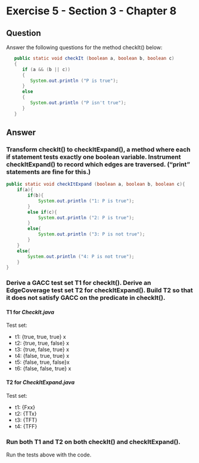 # Exercise 5 - Section 3 - Chapter 8

## Question
Answer the following questions for the method checkIt() below:
```java
   public static void checkIt (boolean a, boolean b, boolean c)
   {  
      if (a && (b || c))
      {
         System.out.println ("P is true");
      }
      else
      {
         System.out.println ("P isn't true");
      }
   }
```

## Answer 

### Transform checkIt() to checkItExpand(), a method where each if statement tests exactly one boolean variable. Instrument checkItExpand() to record which edges are traversed. (“print” statements are fine for this.)

```java
public static void checkItExpand (boolean a, boolean b, boolean c){
	if(a){
		if(b){
			System.out.println ("1: P is true");
		}
		else if(c){
			System.out.println ("2: P is true");
		}
		else{
			System.out.println ("3: P is not true");
		}
	}
	else{
		System.out.println ("4: P is not true");
	}
}
```

### Derive a GACC test set T1 for checkIt(). Derive an EdgeCoverage test set T2 for checkItExpand(). Build T2 so that it does not satisfy GACC on the predicate in checkIt().

#### T1 for *CheckIt.java*
Test set:  
- t1: {true, true, true} x
- t2: {true, true, false}  x
- t3: {true, false, true} x
- t4: {false, true, true} x
- t5: {false, true, false}x
- t6: {false, false, true} x


#### T2 for *CheckItExpand.java*
Test set:  
- t1: {Fxx}
- t2: {TTx}
- t3: {TFT}
- t4: {TFF}



### Run both T1 and T2 on both checkIt() and checkItExpand().
Run the tests above with the code.

